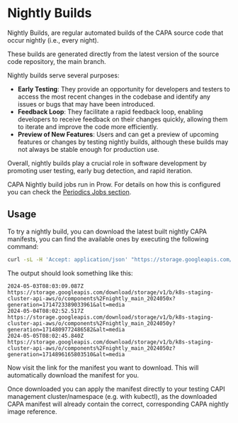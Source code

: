 # Nightly Builds

Nightly Builds, are regular automated builds of the CAPA source code that occur nightly (i.e., every night).

These builds are generated directly from the latest version of the source code repository, the main branch.

Nightly builds serve several purposes:

- **Early Testing**: They provide an opportunity for developers and testers to access the most recent changes in the codebase and identify any issues or bugs that may have been introduced.
- **Feedback Loop**: They facilitate a rapid feedback loop, enabling developers to receive feedback on their changes quickly, allowing them to iterate and improve the code more efficiently.
- **Preview of New Features**: Users and can get a preview of upcoming features or changes by testing nightly builds, although these builds may not always be stable enough for production use.

Overall, nightly builds play a crucial role in software development by promoting user testing, early bug detection, and rapid iteration.

CAPA Nightly build jobs run in Prow. For details on how this is configured you can check the [Periodics Jobs section](../topics/reference/jobs.md#periodics).

## Usage

To try a nightly build, you can download the latest built nightly CAPA manifests, you can find the available ones by executing the following command:
```bash
curl -sL -H 'Accept: application/json' "https://storage.googleapis.com/storage/v1/b/k8s-staging-cluster-api-aws/o" | jq -r '.items | map(select(.name | startswith("components/nightly_main"))) | .[] | [.timeCreated,.mediaLink] | @tsv'
```
The output should look something like this:
```
2024-05-03T08:03:09.087Z        https://storage.googleapis.com/download/storage/v1/b/k8s-staging-cluster-api-aws/o/components%2Fnightly_main_2024050x?generation=1714723389033961&alt=media
2024-05-04T08:02:52.517Z        https://storage.googleapis.com/download/storage/v1/b/k8s-staging-cluster-api-aws/o/components%2Fnightly_main_2024050y?generation=1714809772486582&alt=media
2024-05-05T08:02:45.840Z        https://storage.googleapis.com/download/storage/v1/b/k8s-staging-cluster-api-aws/o/components%2Fnightly_main_2024050z?generation=1714896165803510&alt=media
```

Now visit the link for the manifest you want to download. This will automatically download the manifest for you.

Once downloaded you can apply the manifest directly to your testing CAPI management cluster/namespace (e.g. with kubectl), as the downloaded CAPA manifest
will already contain the correct, corresponding CAPA nightly image reference.
